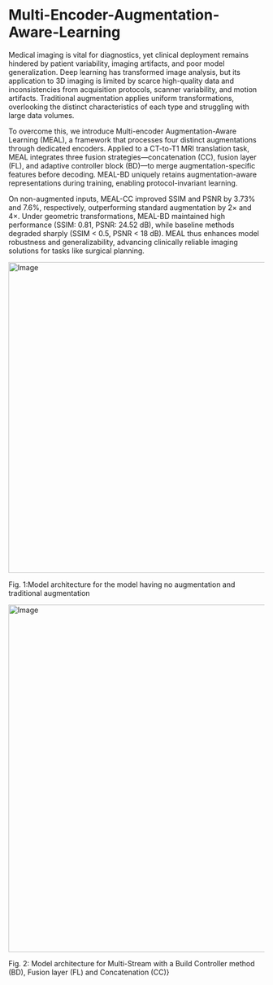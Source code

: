 # Multi-Encoder-Augmentation-Aware-Learning

Medical imaging is vital for diagnostics, yet clinical deployment remains hindered by patient variability, imaging artifacts, and poor model generalization. Deep learning has transformed image analysis, but its application to 3D imaging is limited by scarce high-quality data and inconsistencies from acquisition protocols, scanner variability, and motion artifacts. Traditional augmentation applies uniform transformations, overlooking the distinct characteristics of each type and struggling with large data volumes.

To overcome this, we introduce Multi-encoder Augmentation-Aware Learning (MEAL), a framework that processes four distinct augmentations through dedicated encoders. Applied to a CT-to-T1 MRI translation task, MEAL integrates three fusion strategies—concatenation (CC), fusion layer (FL), and adaptive controller block (BD)—to merge augmentation-specific features before decoding. MEAL-BD uniquely retains augmentation-aware representations during training, enabling protocol-invariant learning.

On non-augmented inputs, MEAL-CC improved SSIM and PSNR by 3.73% and 7.6%, respectively, outperforming standard augmentation by 2× and 4×. Under geometric transformations, MEAL-BD maintained high performance (SSIM: 0.81, PSNR: 24.52 dB), while baseline methods degraded sharply (SSIM < 0.5, PSNR < 18 dB). MEAL thus enhances model robustness and generalizability, advancing clinically reliable imaging solutions for tasks like surgical planning.

<img width="611" alt="Image" src="https://github.com/user-attachments/assets/2ce4b937-3a9d-4157-859f-10e379843efe" />


Fig. 1:Model architecture for the model having no augmentation and traditional augmentation


<img width="683" alt="Image" src="https://github.com/user-attachments/assets/811fc579-a0d0-4ebf-bd2b-e47b48405647" />


Fig. 2: Model architecture for Multi-Stream with a Build Controller method (BD), Fusion layer (FL) and Concatenation (CC)}
